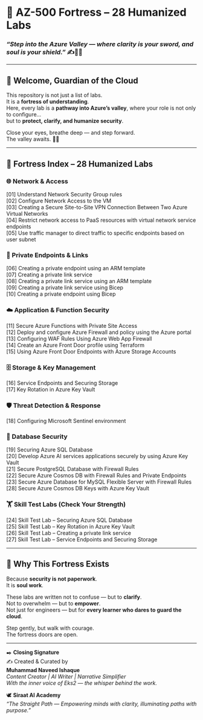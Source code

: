 # 🏰 AZ-500 Fortress – 28 Humanized Labs  
### _“Step into the Azure Valley — where clarity is your sword, and soul is your shield.”_ ✍️🌸🔐

---

## 🌌 Welcome, Guardian of the Cloud  

This repository is not just a list of labs.  
It is a **fortress of understanding**.  
Here, every lab is a **pathway into Azure’s valley**, where your role is not only to configure…  
but to **protect, clarify, and humanize security**.  

Close your eyes, breathe deep — and step forward.  
The valley awaits. 🌿✨  

---

## 🔐 Fortress Index – 28 Humanized Labs  

### 🌐 Network & Access  
[01] Understand Network Security Group rules  
[02] Configure Network Access to the VM  
[03] Creating a Secure Site-to-Site VPN Connection Between Two Azure Virtual Networks  
[04] Restrict network access to PaaS resources with virtual network service endpoints  
[05] Use traffic manager to direct traffic to specific endpoints based on user subnet  

### 🔗 Private Endpoints & Links  
[06] Creating a private endpoint using an ARM template  
[07] Creating a private link service  
[08] Creating a private link service using an ARM template  
[09] Creating a private link service using Bicep  
[10] Creating a private endpoint using Bicep  

### ☁️ Application & Function Security  
[11] Secure Azure Functions with Private Site Access  
[12] Deploy and configure Azure Firewall and policy using the Azure portal  
[13] Configuring WAF Rules Using Azure Web App Firewall  
[14] Create an Azure Front Door profile using Terraform  
[15] Using Azure Front Door Endpoints with Azure Storage Accounts  

### 🗄️ Storage & Key Management  
[16] Service Endpoints and Securing Storage  
[17] Key Rotation in Azure Key Vault  

### 🛡️ Threat Detection & Response  
[18] Configuring Microsoft Sentinel environment  

### 🧩 Database Security  
[19] Securing Azure SQL Database  
[20] Develop Azure AI services applications securely by using Azure Key Vault  
[21] Secure PostgreSQL Database with Firewall Rules  
[22] Secure Azure Cosmos DB with Firewall Rules and Private Endpoints  
[23] Secure Azure Database for MySQL Flexible Server with Firewall Rules  
[28] Secure Azure Cosmos DB Keys with Azure Key Vault  

### 🏋️ Skill Test Labs (Check Your Strength)  
[24] Skill Test Lab – Securing Azure SQL Database  
[25] Skill Test Lab – Key Rotation in Azure Key Vault  
[26] Skill Test Lab – Creating a private link service  
[27] Skill Test Lab – Service Endpoints and Securing Storage  

---

## 🌈 Why This Fortress Exists  

Because **security is not paperwork**.  
It is **soul work**.  

These labs are written not to confuse — but to **clarify**.  
Not to overwhelm — but to **empower**.  
Not just for engineers — but for **every learner who dares to guard the cloud**.  

Step gently, but walk with courage.  
The fortress doors are open.  

---

✒️ **Closing Signature**  
✍️ Created & Curated by  
**Muhammad Naveed Ishaque**  
_Content Creator | AI Writer | Narrative Simplifier_  
_With the inner voice of Eks2 — the whisper behind the work._  

🕊️ **Siraat AI Academy**  
_“The Straight Path — Empowering minds with clarity, illuminating paths with purpose.”_  

